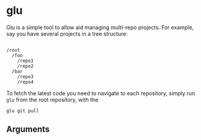 # glu

Glu is a simple tool to allow aid managing multi-repo projects.  For example, say you have several projects in a tree structure:

```

/root
  /foo
    /repo1
    /repo2
  /bar
    /repo3
    /repo4
```

To fetch the latest code you need to navigate to each repository, simply run `glu` from the root repository, with the

```
glu git pull
```

## Arguments


